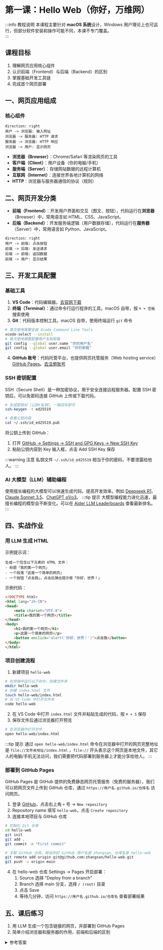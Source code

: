 # 第一课：Hello Web（你好，万维网）

:::info 教程说明
本课程主要针对 **macOS 系统**设计，Windows 用户理论上也可运行，但部分软件安装和操作可能不同，本课不专门覆盖。  
:::

## 课程目标
1. 理解网页应用核心组件
2. 认识前端（Frontend）与后端（Backend）的区别
3. 掌握基础开发工具链
4. 完成首个网页部署

## 一、网页应用组成

### 核心组件
```d2
direction: right
用户 -> 浏览器: 输入网址
浏览器 -> 服务器: HTTP 请求
服务器 -> 浏览器: HTTP 响应
浏览器 -> 用户: 显示网页
```

- **浏览器（Browser）**：Chrome/Safari 等渲染网页的工具
- **客户端（Client）**：用户设备（你的电脑/手机）
- **服务端（Server）**：存储网站数据的远程计算机
- **互联网（Internet）**：连接世界各地计算机的网络
- **HTTP**：浏览器与服务器通信的协议（规则）

## 二、网页开发分类

- **前端（Frontend）**：开发用户界面和交互（图文、按钮），代码运行在**浏览器**（Browser）中，常用语言如 HTML、CSS、JavaScript。
- **后端（Backend）**：开发服务端逻辑（用户数据存储），代码运行在**服务器**（Server）中，常用语言如 Python、JavaScript。

```d2
direction: right
用户 -> 前端: 点击按钮
前端 -> 后端: 发送请求
后端 -> 前端: 返回数据
前端 -> 用户: 显示结果
```

## 三、开发工具配置

### 基础工具
1. **VS Code**：代码编辑器。[去官网下载](https://code.visualstudio.com/)
2. **终端（Terminal）**：通过命令行运行程序的工具。macOS 自带，按 `⌘ + 空格` 搜索使用
3. **Git**：代码版本控制工具。macOS 自带，使用终端运行 `git` 命令
```bash
# 首次使用需要安装 Xcode Command Line Tools
xcode-select --install
# 首次使用需要配置用户名和邮箱
git config --global user.name "你的用户名"
git config --global user.email "你的邮箱"
```
4. **GitHub 账号**：代码托管平台，也提供网页托管服务（Web hosting service）[GitHub Pages](https://pages.github.com/)。[去注册账号](https://github.com/)

### SSH 密钥配置
SSH（Secure Shell）是一种加密协议，用于安全连接远程服务器。配置 SSH 密钥后，可以免密码连接 GitHub 上传或下载代码。
```bash
# 生成密钥对（公钥+私钥），一路回车即可
ssh-keygen -t ed25519

# 查看公钥内容
cat ~/.ssh/id_ed25519.pub
```
将公钥上传到 GitHub：
1. 打开 [GitHub -> Settings -> SSH and GPG Keys -> New SSH Key](https://github.com/settings/ssh/new)
2. 粘贴公钥内容到 Key 输入框，点击 Add SSH Key 保存

:::warning 注意
私钥文件 `~/.ssh/id_ed25519` 相当于你的密码，不要泄露给他人。
:::

### AI 大模型（LLM）辅助编程

使用擅长编程的大模型可以快速生成代码，提高开发效率。例如 [Deepseek R1](https://chat.deepseek.com/)、 [Claude Sonnet 3.5](https://claude.ai/)、[ChatGPT o1/o3](https://chat.openai.com/)。
:::tip 提示
大模型编程能力进化迅速，最擅长编程的模型会不断变化。可以在 [Aider LLM Leaderboards](https://aider.chat/docs/leaderboards/) 查看最新排名。
:::

## 四、实战作业

### 用 LLM 生成 HTML
示例提示词：
```
生成一个包含以下元素的 HTML 文件：
- 标题「我的第一个网页」
- 一个段落「这是一个简单的网页」
- 一个按钮「点击我」，点击后弹出提示框「你好，世界！」
```
示例代码：
```html
<!DOCTYPE html>
<html lang="zh-CN">
<head>
    <meta charset="UTF-8">
    <title>我的第一个网页</title>
</head>
<body>
    <h1>我的第一个网页</h1>
    <p>这是一个简单的网页</p>
    <button onclick="alert('你好，世界！')">点击我</button>
</body>
</html>
```

### 项目创建流程
1. 新建项目 `hello-web`
```bash
# 在终端中运行以下命令，创建文件夹
mkdir hello-web
# 创建 index.html 文件
touch hello-web/index.html
# 在 VS Code 中打开文件夹
code hello-web
```
2. 在 VS Code 中打开 `index.html` 文件并粘贴生成的代码，按 `⌘ + S` 保存
3. 保存文件后通过浏览器打开预览
```bash
# 在浏览器中打开文件
open hello-web/index.html
```

:::tip 提示
通过 `open hello-web/index.html` 命令在浏览器中打开的网页完整地址是 `file://文件夹地址/index.html` ，`file://` 开头表示这个网页是本地文件，其它人的电脑/手机无法访问，我们需要把代码部署到服务器上才能分享给他人。
:::

### 部署到 GitHub Pages

GitHub Pages 是 GitHub 提供的免费静态网页托管服务（免费的服务器），我们可以把网页文件上传到 GitHub 仓库，通过 `https://用户名.github.io/仓库名` 访问网页。

1. 登录 [GitHub](https:://github.com/)，点击右上角 `+` 号 -> `New repository`
2. Repository name 填写 `hello-web`，点击 `Create repository`
3. 连接本地项目与 GitHub 仓库
```bash
# 初始化 Git 仓库
cd hello-web
git init
git add .
git commit -m "First commit"

# 关联 GitHub 仓库，假设你的 GitHub 用户名是 zhangsan，仓库名是 hello-web
git remote add origin git@github.com:zhangsan/hello-web.git
git push -u origin main
```
4. 在 hello-web 仓库 Settings -> Pages 开启部署：
   1. Source 选择 "Deploy from a branch"
   2. Branch 选择 main 分支，选择 `/ (root)` 目录
   3. 点击 Save
   4. 等待几分钟，访问 `https://用户名.github.io/仓库名` 查看部署结果

## 五、课后练习
1. 用 LLM 生成一个包含链接的网页，并部署到 GitHub Pages
2. 简单介绍浏览器和服务器的作用，前端和后端的区别

<details>
<summary>参考答案</summary>
<ol>
<li>参考章节 “四、实战作业”</li>
<li>浏览器负责渲染网页，显示给用户；服务器存储网站数据，提供给用户访问；前端开发用户界面和交互，后端开发服务端逻辑。</li>
</ol>
</details>